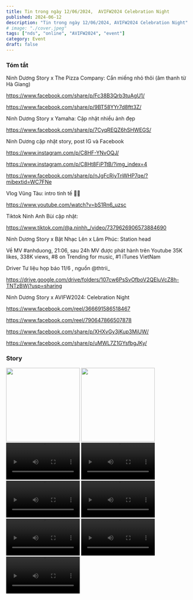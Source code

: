 ```yaml
---
title: Tin trong ngày 12/06/2024,  AVIFW2024 Celebration Night
published: 2024-06-12
description: "Tin trong ngày 12/06/2024, AVIFW2024 Celebration Night"
# image: "./cover.jpeg"
tags: ["nds", "online", "AVIFW2024", "event"]
category: Event
draft: false
---
```


### Tóm tắt

Ninh Dương Story x The Pizza Company: Cắn miếng nhỏ thôi (âm thanh từ Hà Giang)

https://www.facebook.com/share/p/Fc38B3Qrb3tuAgU1/

https://www.facebook.com/share/p/9BT58YYr7d8ftt3Z/


Ninh Dương Story x Yamaha: Cập nhật nhiều ảnh đẹp

https://www.facebook.com/share/p/7CyqREQZ6hSHWEGS/



Ninh Dương cập nhật story, post IG và Facebook 

https://www.instagram.com/p/C8HF-YNvOQJ/

https://www.instagram.com/p/C8Ht8FiPTtB/?img_index=4

https://www.facebook.com/share/p/nJgFcRiyTnWHP7qe/?mibextid=WC7FNe


Vlog Vũng Tàu: intro tinh tế 🏳️‍🌈 

https://www.youtube.com/watch?v=bS1Rn6_uzsc

Tiktok Ninh Anh Bùi cập nhật: 

https://www.tiktok.com/@a.ninhh_/video/7379626906573884690

Ninh Dương Story x Bật Nhạc Lên  x Lâm Phúc: Station head


Về MV #anhduong, 21:06, sau 24h MV được phát hành trên Youtube 35K likes, 338K views, #8 on Trending for music, #1 iTunes VietNam

Driver Tư liệu họp báo 11/6 , nguồn @thtrii_ 

https://drive.google.com/drive/folders/107cw6PsSvOfboV2QEluVcZ8h-TNTzBWj?usp=sharing


Ninh Dương Story x AVIFW2024: Celebration Night

https://www.facebook.com/reel/366691586518467

https://www.facebook.com/reel/790647866507878

https://www.facebook.com/share/p/XHXvGy3jKup3MiUW/

https://www.facebook.com/share/p/uMWL7Z1GYsfbgJKy/





### Story 

<img width="200" src="https://github.com/user-attachments/assets/99d2a86f-1913-4b0a-9498-e53d92c98787" />

<img width="200" src="https://github.com/user-attachments/assets/1f6aa677-4119-4f62-8589-37d7efdd8ad4" />

<video width="200" controls>
  <source src="https://github.com/user-attachments/assets/7aa86f7e-203a-4bdc-8325-087bbededa0f" type="video/mp4">
</video>

<video width="200" controls>
  <source src="https://github.com/user-attachments/assets/eb01e46e-cc04-43e6-a911-fd311f12fe85" type="video/mp4">
</video>

<video width="200" controls>
  <source src="https://github.com/user-attachments/assets/3fb6d3aa-ed65-4b95-b425-e07075e2ecc3" type="video/mp4">
</video>

<video width="200" controls>
  <source src="https://github.com/user-attachments/assets/af8d3bc9-9ef1-424f-a73e-ac642434227f" type="video/mp4">
</video>


<video width="200" controls>
  <source src="https://github.com/user-attachments/assets/03077c30-432d-44ee-9f7a-f271350ab81e" type="video/mp4">
</video>


<video width="200" controls>
  <source src="https://github.com/user-attachments/assets/02ce40bd-1c64-4c72-96eb-f51c09bcb3ea" type="video/mp4">
</video>


<video width="200" controls>
  <source src="https://github.com/user-attachments/assets/a0aa7807-a161-4b7e-99b1-139a8bcca035" type="video/mp4">
</video>








